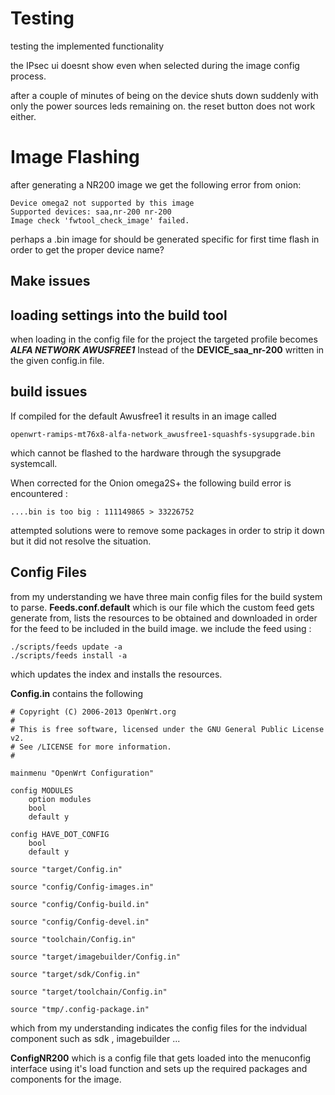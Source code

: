 # Testing
testing the implemented functionality


the IPsec ui doesnt show even when selected during the image config process.


after a couple of minutes of being on the device shuts down suddenly with only the power sources leds remaining on. the reset button does not work either.

# Image Flashing
after generating a NR200 image we get the following error from onion:
```
Device omega2 not supported by this image
Supported devices: saa,nr-200 nr-200
Image check 'fwtool_check_image' failed.
```
perhaps a .bin image for should be generated specific for first time flash in order to get the proper device name? 

## Make issues

## loading settings into the build tool
when loading in the config file for the project the targeted profile becomes ***ALFA NETWORK AWUSFREE1***  Instead of the **DEVICE_saa_nr-200** written in the given config.in file.
## build issues
If compiled for the default Awusfree1 it results in an image called
```
openwrt-ramips-mt76x8-alfa-network_awusfree1-squashfs-sysupgrade.bin
```
which cannot be flashed to the hardware through the sysupgrade systemcall.

When corrected for the Onion omega2S+  the following build error is  encountered :
```
....bin is too big : 111149865 > 33226752
```
attempted solutions were to remove some packages in order to strip it down but it did not resolve the situation.

## Config Files
from my understanding we have three main config files for the build system to parse.
**Feeds.conf.default**  which is our file which the custom feed gets generate from, lists the resources to be obtained and downloaded in order for the feed to be included in the build image.
we include the feed using :
```
./scripts/feeds update -a
./scripts/feeds install -a 
```
which updates the index and installs the resources.

**Config.in**  contains the following
```
# Copyright (C) 2006-2013 OpenWrt.org
#
# This is free software, licensed under the GNU General Public License v2.
# See /LICENSE for more information.
#

mainmenu "OpenWrt Configuration"

config MODULES
	option modules
	bool
	default y

config HAVE_DOT_CONFIG
	bool
	default y

source "target/Config.in"

source "config/Config-images.in"

source "config/Config-build.in"

source "config/Config-devel.in"

source "toolchain/Config.in"

source "target/imagebuilder/Config.in"

source "target/sdk/Config.in"

source "target/toolchain/Config.in"

source "tmp/.config-package.in"
```
which from my understanding indicates the config files for the indvidual component such as sdk , imagebuilder ...

**ConfigNR200** which is a config file that gets loaded into the menuconfig interface using it's load function and sets up the required packages and components for the image.
